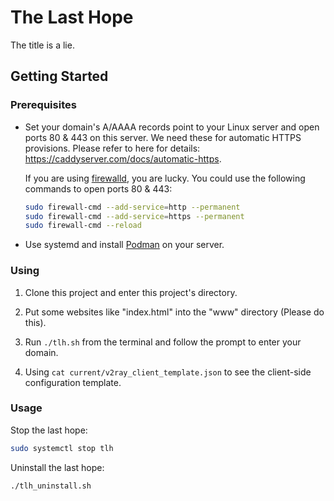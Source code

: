 # The Last Hope

The title is a lie.

## Getting Started

### Prerequisites

* Set your domain's A/AAAA records point to your Linux server and open ports 80 & 443 on this server. We need these for automatic HTTPS provisions. Please refer to here for details: https://caddyserver.com/docs/automatic-https.

  If you are using [firewalld](https://firewalld.org/), you are lucky. You could use the following commands to open ports 80 & 443:

  ```bash
  sudo firewall-cmd --add-service=http --permanent
  sudo firewall-cmd --add-service=https --permanent
  sudo firewall-cmd --reload
  ```

* Use systemd and install [Podman](https://podman.io/) on your server.

### Using

1. Clone this project and enter this project's directory.

2. Put some websites like "index.html" into the "www" directory (Please do this).

3. Run `./tlh.sh` from the terminal and follow the prompt to enter your domain.

5. Using `cat current/v2ray_client_template.json` to see the client-side configuration template.

### Usage

Stop the last hope:

```bash
sudo systemctl stop tlh
```

Uninstall the last hope:

```bash
./tlh_uninstall.sh
```
